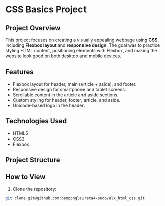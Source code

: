 # CSS Basics Project

## Project Overview
This project focuses on creating a visually appealing webpage using **CSS**, including **Flexbox layout** and **responsive design**. The goal was to practice styling HTML content, positioning elements with Flexbox, and making the website look good on both desktop and mobile devices.

## Features
- Flexbox layout for header, main (article + aside), and footer.
- Responsive design for smartphone and tablet screens.
- Scrollable content in the article and aside sections.
- Custom styling for header, footer, article, and aside.
- Unicode-based logo in the header.

## Technologies Used
- HTML5
- CSS3
- Flexbox

## Project Structure
## How to View
1. Clone the repository:  
```bash
git clone git@github.com:bemponglaureta4-sudo/alx_html_css.git